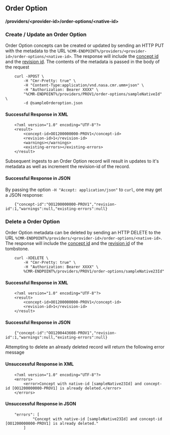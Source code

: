 ## <a name="order-option"></a> Order Option

#### <a name="provider-info-order-option"></a> /providers/&lt;provider-id&gt;/order-options/&lt;native-id&gt;

### <a name="create-update-order-option"></a> Create / Update an Order Option

Order Option concepts can be created or updated by sending an HTTP PUT with the metadata to the URL `%CMR-ENDPOINT%/providers/<provider-id>/order-options/<native-id>`. The response will include the [concept id](#concept-id) and the [revision id](#revision-id). The contents of the metadata is passed in the body of the request

```
    curl -XPOST \
        -H "Cmr-Pretty: true" \
        -H "Content-Type:application/vnd.nasa.cmr.umm+json" \
        -H "Authorization: Bearer XXXX" \
        "%CMR-ENDPOINT%/providers/PROV1/order-options/sampleNativeId" \
        -d @sampleOrderoption.json
```

#### Successful Response in XML

```
    <?xml version="1.0" encoding="UTF-8"?>
    <result>
        <concept-id>OO1200000000-PROV1</concept-id>
        <revision-id>1</revision-id>
        <warnings></warnings>
        <existing-errors></existing-errors>
    </result>
```

Subsequent ingests to an Order Option record will result in updates to it's metadata as well as increment the revision-id of the record.

#### Successful Response in JSON

By passing the option `-H "Accept: application/json"` to `curl`, one may
get a JSON response:

```
    {"concept-id":"OO1200000000-PROV1","revision-id":1,"warnings":null,"existing-errors":null}
```

### <a name="delete-order-option"></a> Delete a Order Option

Order Option metadata can be deleted by sending an HTTP DELETE to the URL `%CMR-ENDPOINT%/providers/<provider-id>/order-options/<native-id>`. The response will include the [concept id](#concept-id) and the [revision id](#revision-id) of the tombstone.

```
    curl -XDELETE \
        -H "Cmr-Pretty: true" \
        -H "Authorization: Bearer XXXX" \
        %CMR-ENDPOINT%/providers/PROV1/order-options/sampleNative23Id"
```

#### Successful Response in XML

```
    <?xml version="1.0" encoding="UTF-8"?>
    <result>
        <concept-id>OO1200000000-PROV1</concept-id>
        <revision-id>1</revision-id>
    </result>
```

#### Successful Response in JSON

```
    {"concept-id":"OO1200443608-PROV1","revision-id":1,"warnings":null,"existing-errors":null}
```

Attempting to delete an already deleted record will return the following error message

#### Unsuccessful Response in XML

```
    <?xml version="1.0" encoding="UTF-8"?>
    <errors>
        <error>Concept with native-id [sampleNative23Id] and concept-id [OO1200000000-PROV1] is already deleted.</error>
    </errors>
```

#### Unsuccessful Response in JSON

```
    "errors": [
            "Concept with native-id [sampleNative23Id] and concept-id [OO1200000000-PROV1] is already deleted."
        ]
```
